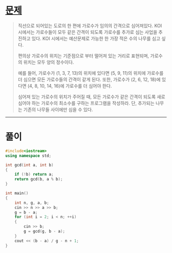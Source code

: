 # [문제](https://www.acmicpc.net/problem/2485 "#2485번")
  
> 직선으로 되어있는 도로의 한 편에 가로수가 임의의 간격으로 심어져있다. KOI 시에서는 가로수들이 모두 같은 간격이 되도록 가로수를 추가로 심는 사업을 추진하고 있다. KOI 시에서는 예산문제로 가능한 한 가장 적은 수의 나무를 심고 싶다.
> 
> 편의상 가로수의 위치는 기준점으로 부터 떨어져 있는 거리로 표현되며, 가로수의 위치는 모두 양의 정수이다.
> 
> 예를 들어, 가로수가 (1, 3, 7, 13)의 위치에 있다면 (5, 9, 11)의 위치에 가로수를 더 심으면 모든 가로수들의 간격이 같게 된다. 또한, 가로수가 (2, 6, 12, 18)에 있다면 (4, 8, 10, 14, 16)에 가로수를 더 심어야 한다.
> 
> 심어져 있는 가로수의 위치가 주어질 때, 모든 가로수가 같은 간격이 되도록 새로 심어야 하는 가로수의 최소수를 구하는 프로그램을 작성하라. 단, 추가되는 나무는 기존의 나무들 사이에만 심을 수 있다.
<hr/>

# 풀이

```cpp
#include<iostream>
using namespace std;

int gcd(int a, int b)
{
	if (!b) return a;
	return gcd(b, a % b);
}

int main()
{
	int n, g, a, b;
	cin >> n >> a >> b;
	g = b - a;
	for (int i = 2; i < n; ++i)
	{
		cin >> b;
		g = gcd(g, b - a);
	}
	cout << (b - a) / g - n + 1;
}
```

